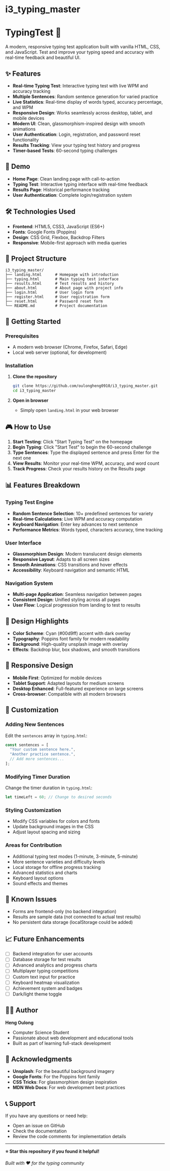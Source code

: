 # i3_typing_master

# TypingTest 🚀

A modern, responsive typing test application built with vanilla HTML, CSS, and JavaScript. Test and improve your typing speed and accuracy with real-time feedback and beautiful UI.

## ✨ Features

- **Real-time Typing Test**: Interactive typing test with live WPM and accuracy tracking
- **Multiple Sentences**: Random sentence generation for varied practice
- **Live Statistics**: Real-time display of words typed, accuracy percentage, and WPM
- **Responsive Design**: Works seamlessly across desktop, tablet, and mobile devices
- **Modern UI**: Clean, glassmorphism-inspired design with smooth animations
- **User Authentication**: Login, registration, and password reset functionality
- **Results Tracking**: View your typing test history and progress
- **Timer-based Tests**: 60-second typing challenges

## 🎯 Demo

- **Home Page**: Clean landing page with call-to-action
- **Typing Test**: Interactive typing interface with real-time feedback
- **Results Page**: Historical performance tracking
- **User Authentication**: Complete login/registration system

## 🛠️ Technologies Used

- **Frontend**: HTML5, CSS3, JavaScript (ES6+)
- **Fonts**: Google Fonts (Poppins)
- **Design**: CSS Grid, Flexbox, Backdrop Filters
- **Responsive**: Mobile-first approach with media queries

## 📁 Project Structure

```
i3_typing_master/
├── landing.html      # Homepage with introduction
├── typing.html       # Main typing test interface
├── results.html      # Test results and history
├── about.html        # About page with project info
├── login.html        # User login form
├── register.html     # User registration form
├── reset.html        # Password reset form
└── README.md         # Project documentation
```

## 🚀 Getting Started

### Prerequisites

- A modern web browser (Chrome, Firefox, Safari, Edge)
- Local web server (optional, for development)

### Installation

1. **Clone the repository**

   ```bash
   git clone https://github.com/oulongheng0910/i3_typing_master.git
   cd i3_typing_master
   ```

2. **Open in browser**
   - Simply open `landing.html` in your web browser

## 🎮 How to Use

1. **Start Testing**: Click "Start Typing Test" on the homepage
2. **Begin Typing**: Click "Start Test" to begin the 60-second challenge
3. **Type Sentences**: Type the displayed sentence and press Enter for the next one
4. **View Results**: Monitor your real-time WPM, accuracy, and word count
5. **Track Progress**: Check your results history on the Results page

## 📊 Features Breakdown

### Typing Test Engine

- **Random Sentence Selection**: 10+ predefined sentences for variety
- **Real-time Calculations**: Live WPM and accuracy computation
- **Keyboard Navigation**: Enter key advances to next sentence
- **Performance Metrics**: Words typed, characters accuracy, time tracking

### User Interface

- **Glassmorphism Design**: Modern translucent design elements
- **Responsive Layout**: Adapts to all screen sizes
- **Smooth Animations**: CSS transitions and hover effects
- **Accessibility**: Keyboard navigation and semantic HTML

### Navigation System

- **Multi-page Application**: Seamless navigation between pages
- **Consistent Design**: Unified styling across all pages
- **User Flow**: Logical progression from landing to test to results

## 🎨 Design Highlights

- **Color Scheme**: Cyan (#00d9ff) accent with dark overlay
- **Typography**: Poppins font family for modern readability
- **Background**: High-quality unsplash image with overlay
- **Effects**: Backdrop blur, box shadows, and smooth transitions

## 📱 Responsive Design

- **Mobile First**: Optimized for mobile devices
- **Tablet Support**: Adapted layouts for medium screens
- **Desktop Enhanced**: Full-featured experience on large screens
- **Cross-browser**: Compatible with all modern browsers

## 🔧 Customization

### Adding New Sentences

Edit the `sentences` array in `typing.html`:

```javascript
const sentences = [
  "Your custom sentence here.",
  "Another practice sentence.",
  // Add more sentences...
];
```

### Modifying Timer Duration

Change the timer duration in `typing.html`:

```javascript
let timeLeft = 60; // Change to desired seconds
```

### Styling Customization

- Modify CSS variables for colors and fonts
- Update background images in the CSS
- Adjust layout spacing and sizing

### Areas for Contribution

- Additional typing test modes (1-minute, 3-minute, 5-minute)
- More sentence varieties and difficulty levels
- Local storage for offline progress tracking
- Advanced statistics and charts
- Keyboard layout options
- Sound effects and themes

## 🐛 Known Issues

- Forms are frontend-only (no backend integration)
- Results are sample data (not connected to actual test results)
- No persistent data storage (localStorage could be added)

## 📈 Future Enhancements

- [ ] Backend integration for user accounts
- [ ] Database storage for test results
- [ ] Advanced analytics and progress charts
- [ ] Multiplayer typing competitions
- [ ] Custom text input for practice
- [ ] Keyboard heatmap visualization
- [ ] Achievement system and badges
- [ ] Dark/light theme toggle

## 👨‍💻 Author

**Heng Oulong**

- Computer Science Student
- Passionate about web development and educational tools
- Built as part of learning full-stack development

## 🙏 Acknowledgments

- **Unsplash**: For the beautiful background imagery
- **Google Fonts**: For the Poppins font family
- **CSS Tricks**: For glassmorphism design inspiration
- **MDN Web Docs**: For web development best practices

## 📞 Support

If you have any questions or need help:

- Open an issue on GitHub
- Check the documentation
- Review the code comments for implementation details

---

**⭐ Star this repository if you found it helpful!**

_Built with ❤️ for the typing community_
